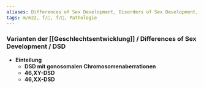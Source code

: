```yaml
---
aliases: Differences of Sex Development, Disorders of Sex Development, Varianten der Geschlechtsentwicklung
tags: m/m22, f/🦩, f/🍆, Pathologie
---
```

### Varianten der [[Geschlechtsentwicklung]] / Differences of Sex Development / DSD
- **Einteilung**
	- **DSD mit gonosomalen Chromosomenaberrationen**
	- **46,XY-DSD**
	- **46,XX-DSD**